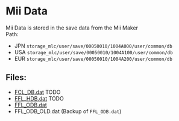 # Mii Data
Mii Data is stored in the save data from the Mii Maker  
Path:  
* JPN `storage_mlc/user/save/00050010/1004A000/user/common/db`
* USA `storage_mlc/user/save/00050010/1004A100/user/common/db`
* EUR `storage_mlc/user/save/00050010/1004A200/user/common/db`

<h2>Files:</h2>

- [FCL_DB.dat](nand-files/mii-data/fcl-db) TODO
- [FFL_HDB.dat](nand-files/mii-data/ffl-hdb) TODO
- [FFL_ODB.dat](nand-files/mii-data/ffl-odb)
- FFL_ODB_OLD.dat (Backup of `FFL_ODB.dat`)
